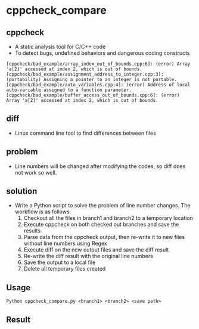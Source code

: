 # cppcheck_compare

## cppcheck
 - A static analysis tool for C/C++ code
 - To detect bugs, undefined behaviors and dangerous coding constructs

```
[cppcheck/bad_example/array_index_out_of_bounds.cpp:6]: (error) Array 'a[2]' accessed at index 2, which is out of bounds.
[cppcheck/bad_example/assignment_address_to_integer.cpp:3]: (portability) Assigning a pointer to an integer is not portable.
[cppcheck/bad_example/auto_variables.cpp:4]: (error) Address of local auto-variable assigned to a function parameter.
[cppcheck/bad_example/buffer_access_out_of_bounds.cpp:6]: (error) Array 'a[2]' accessed at index 2, which is out of bounds.
```

## diff
- Linux command line tool to find differences between files

## problem
- Line numbers will be changed after modifying the codes, so diff does not work so well.

[](https://github.com/Tangjiahui26/cppcheck_compare/blob/master/fig/problem.PNG)

## solution
- Write a Python script to solve the problem of line number changes. The workflow is as follows:
    1. Checkout all the files in branch1 and branch2 to a temporary location
    2. Execute cppcheck on both checked out branches and save the results
    3. Parse data from the cppcheck output, then re-write it to new files without line numbers using Regex
    4. Execute diff on the new output files and save the diff result
    5. Re-write the diff result with the original line numbers
    6. Save the output to a local file 
    7. Delete all temporary files created
    
## Usage

```
Python cppcheck_compare.py <branch1> <branch2> <save path>
```
    
## Result

[](https://github.com/Tangjiahui26/cppcheck_compare/blob/master/fig/result.PNG)

